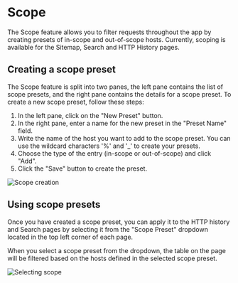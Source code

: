 # Scope

The Scope feature allows you to filter requests throughout the app by creating presets of in-scope and out-of-scope hosts. Currently, scoping is available for the Sitemap, Search and HTTP History pages.

## Creating a scope preset

The Scope feature is split into two panes, the left pane contains the list of scope presets, and the right pane contains the details for a scope preset. To create a new scope preset, follow these steps:

1. In the left pane, click on the "New Preset" button.
2. In the right pane, enter a name for the new preset in the "Preset Name" field.
3. Write the name of the host you want to add to the scope preset. You can use the wildcard characters '%' and '\_' to create your presets.
4. Choose the type of the entry (in-scope or out-of-scope) and click "Add".
5. Click the "Save" button to create the preset.

<img alt="Scope creation" src="/_images/scope_creation.png" no-shadow/>

## Using scope presets

Once you have created a scope preset, you can apply it to the HTTP history and Search pages by selecting it from the "Scope Preset" dropdown located in the top left corner of each page.

When you select a scope preset from the dropdown, the table on the page will be filtered based on the hosts defined in the selected scope preset.

<img alt="Selecting scope" src="/_images/history_selecting_scope.png" no-shadow/>
